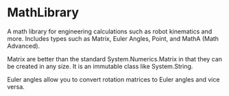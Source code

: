 # MathLibrary
A math library for engineering calculations such as robot kinematics and more. Includes types such as Matrix, Euler Angles, Point, and MathA (Math Advanced).  
  
Matrix are better than the standard System.Numerics.Matrix in that they can be created in any size. It is an immutable class like System.String.  
   
Euler angles allow you to convert rotation matrices to Euler angles and vice versa.
